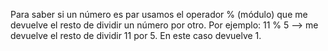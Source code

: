 Para saber si un número es par usamos el operador % (módulo) que me devuelve el resto de dividir un número por otro.
Por ejemplo:
11 % 5 --> me devuelve el resto de dividir 11 por 5. En este caso devuelve 1.
